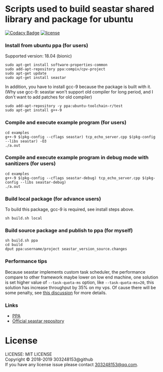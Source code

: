 # Scripts used to build seastar shared library and package for ubuntu

[![Codacy Badge](https://api.codacy.com/project/badge/Grade/7b0c2c57cca44b4682a7afb51d179f82)](https://www.codacy.com/app/compiv/seastar-builder?utm_source=github.com&amp;utm_medium=referral&amp;utm_content=cpv-project/seastar-builder&amp;utm_campaign=Badge_Grade)
[![license](https://img.shields.io/github/license/cpv-project/seastar-builder.svg)]()

### Install from ubuntu ppa (for users)

Supported version: 18.04 (bionic)

``` text
sudo apt-get install software-properties-common
sudo add-apt-repository ppa:compiv/cpv-project
sudo apt-get update
sudo apt-get install seastar
```

In addition, you have to install gcc-9 because the package is built with it.<br/>
(Why use gcc-9: seastar won't support old compiler for long period, and I don't want to add patches for old compiler)

``` text
sudo add-apt-repository -y ppa:ubuntu-toolchain-r/test
sudo apt-get install g++-9
```

### Compile and execute example program (for users)

``` text
cd examples
g++-9 $(pkg-config --cflags seastar) tcp_echo_server.cpp $(pkg-config --libs seastar) -O3
./a.out
```

### Compile and execute example program in debug mode with sanitizers (for users)

``` text
cd examples
g++-9 $(pkg-config --cflags seastar-debug) tcp_echo_server.cpp $(pkg-config --libs seastar-debug)
./a.out
```

### Build local package (for advance users)

To build this package, gcc-9 is required, see install steps above.

``` text
sh build.sh local
```

### Build source package and publish to ppa (for myself)

``` text
sh build.sh ppa
cd build
dput ppa:username/project seastar_version_source.changes
```

### Performance tips

Because seastar implements custom task scheduler, the performance compare to other framework maybe lower on low end machine, one solution is set higher value of `--task-quota-ms` option, like `--task-quota-ms=20`, this solution has increase throughput by 35% on my vps. Of cause there will be some penalty, see [this discussion](https://groups.google.com/forum/#!topic/seastar-dev/igjSoMRQupo) for more details.

### Links

- [PPA](https://launchpad.net/~compiv/+archive/ubuntu/cpv-project)
- [Official seastar repository](https://github.com/scylladb/seastar)

# License

LICENSE: MIT LICENSE<br/>
Copyright © 2018-2019 303248153@github<br/>
If you have any license issue please contact 303248153@qq.com.
